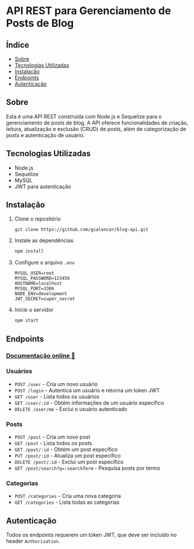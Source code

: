 # API REST para Gerenciamento de Posts de Blog

## Índice

- [Sobre](#sobre)
- [Tecnologias Utilizadas](#tecnologias-utilizadas)
- [Instalação](#instalação)
- [Endpoints](#endpoints)
- [Autenticação](#autenticação)

## Sobre

Esta é uma API REST construída com Node.js e Sequelize para o gerenciamento de posts de blog. A API oferece funcionalidades de criação, leitura, atualização e exclusão (CRUD) de posts, além de categorização de posts e autenticação de usuário.

## Tecnologias Utilizadas

- Node.js
- Sequelize
- MySQL
- JWT para autenticação

## Instalação

1. Clone o repositório
   ```
   git clone https://github.com/gialencar/blog-api.git
   ```
2. Instale as dependências
   ```bash
   npm install
   ```
3. Configure o arquivo `.env`
   ```
   MYSQL_USER=root
   MYSQL_PASSWORD=123456
   HOSTNAME=localhost
   MYSQL_PORT=3306
   NODE_ENV=development
   JWT_SECRET=super_secret
   ```
4. Inicie o servidor
   ```bash
   npm start
   ```

## Endpoints

### [Documentação online 🔗](https://documenter.getpostman.com/view/20130984/2s946mZA2S#427940c9-fec0-4d4a-9c29-c20d0e377978)

### Usuários

- `POST /user` - Cria um novo usuário
- `POST /login` - Autentica um usuário e retorna um token JWT
- `GET /user` - Lista todos os usuários
- `GET /user/:id` - Obtém informações de um usuário específico
- `DELETE /user/me` - Exclui o usuário autenticado

### Posts

- `POST /post` - Cria um novo post
- `GET /post` - Lista todos os posts
- `GET /post/:id` - Obtém um post específico
- `PUT /post/:id` - Atualiza um post específico
- `DELETE /post/:id` - Exclui um post específico
- `GET /post/search?q=:searchTerm` - Pesquisa posts por termo

### Categorias

- `POST /categories` - Cria uma nova categoria
- `GET /categories` - Lista todas as categorias

## Autenticação

Todos os endpoints requerem um token JWT, que deve ser incluído no header `Authorization`.
